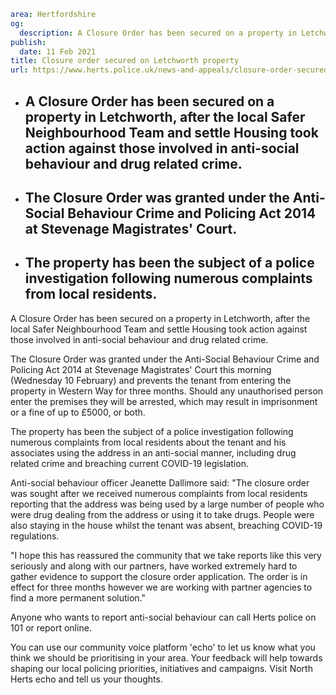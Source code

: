 ```yaml
area: Hertfordshire
og:
  description: A Closure Order has been secured on a property in Letchworth, after the local Safer Neighbourhood Team and settle Housing took action against those involved in anti-social behaviour and drug related crime.
publish:
  date: 11 Feb 2021
title: Closure order secured on Letchworth property
url: https://www.herts.police.uk/news-and-appeals/closure-order-secured-on-letchworth-property-1181g
```

* ## A Closure Order has been secured on a property in Letchworth, after the local Safer Neighbourhood Team and settle Housing took action against those involved in anti-social behaviour and drug related crime.

 * ## The Closure Order was granted under the Anti-Social Behaviour Crime and Policing Act 2014 at Stevenage Magistrates' Court.

 * ## The property has been the subject of a police investigation following numerous complaints from local residents.

A Closure Order has been secured on a property in Letchworth, after the local Safer Neighbourhood Team and settle Housing took action against those involved in anti-social behaviour and drug related crime.

The Closure Order was granted under the Anti-Social Behaviour Crime and Policing Act 2014 at Stevenage Magistrates' Court this morning (Wednesday 10 February) and prevents the tenant from entering the property in Western Way for three months. Should any unauthorised person enter the premises they will be arrested, which may result in imprisonment or a fine of up to £5000, or both.

The property has been the subject of a police investigation following numerous complaints from local residents about the tenant and his associates using the address in an anti-social manner, including drug related crime and breaching current COVID-19 legislation.

Anti-social behaviour officer Jeanette Dallimore said: "The closure order was sought after we received numerous complaints from local residents reporting that the address was being used by a large number of people who were drug dealing from the address or using it to take drugs. People were also staying in the house whilst the tenant was absent, breaching COVID-19 regulations.

"I hope this has reassured the community that we take reports like this very seriously and along with our partners, have worked extremely hard to gather evidence to support the closure order application. The order is in effect for three months however we are working with partner agencies to find a more permanent solution."

Anyone who wants to report anti-social behaviour can call Herts police on 101 or report online.

You can use our community voice platform 'echo' to let us know what you think we should be prioritising in your area. Your feedback will help towards shaping our local policing priorities, initiatives and campaigns. Visit North Herts echo and tell us your thoughts.
